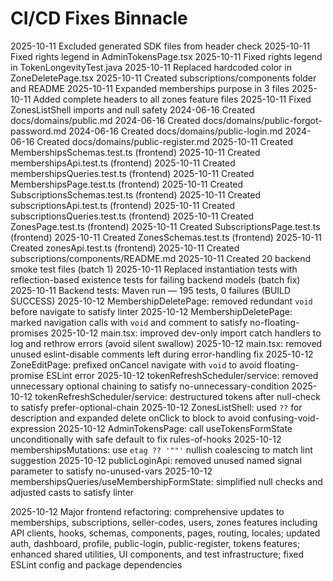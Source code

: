 # CI/CD Fixes Binnacle
2025-10-11 Excluded generated SDK files from header check
2025-10-11 Fixed rights legend in AdminTokensPage.tsx
2025-10-11 Fixed rights legend in TokenLongevityTest.java
2025-10-11 Replaced hardcoded color in ZoneDeletePage.tsx
2025-10-11 Created subscriptions/components folder and README
2025-10-11 Expanded memberships purpose in 3 files
2025-10-11 Added complete headers to all zones feature files
2025-10-11 Fixed ZonesListShell imports and null safety
2024-06-16 Created docs/domains/public.md
2024-06-16 Created docs/domains/public-forgot-password.md
2024-06-16 Created docs/domains/public-login.md
2024-06-16 Created docs/domains/public-register.md
2025-10-11 Created MembershipsSchemas.test.ts (frontend)
2025-10-11 Created membershipsApi.test.ts (frontend)
2025-10-11 Created membershipsQueries.test.ts (frontend)
2025-10-11 Created MembershipsPage.test.ts (frontend)
2025-10-11 Created SubscriptionsSchemas.test.ts (frontend)
2025-10-11 Created subscriptionsApi.test.ts (frontend)
2025-10-11 Created subscriptionsQueries.test.ts (frontend)
2025-10-11 Created ZonesPage.test.ts (frontend)
2025-10-11 Created SubscriptionsPage.test.ts (frontend)
2025-10-11 Created ZonesSchemas.test.ts (frontend)
2025-10-11 Created zonesApi.test.ts (frontend)
2025-10-11 Created subscriptions/components/README.md
2025-10-11 Created 20 backend smoke test files (batch 1)
2025-10-11 Replaced instantiation tests with reflection-based existence tests for failing backend models (batch fix)
2025-10-11 Backend tests: Maven run — 195 tests, 0 failures (BUILD SUCCESS)
2025-10-12 MembershipDeletePage: removed redundant `void` before navigate to satisfy linter
2025-10-12 MembershipDeletePage: marked navigation calls with `void` and comment to satisfy no-floating-promises
2025-10-12 main.tsx: improved dev-only import catch handlers to log and rethrow errors (avoid silent swallow)
2025-10-12 main.tsx: removed unused eslint-disable comments left during error-handling fix
2025-10-12 ZoneEditPage: prefixed onCancel navigate with `void` to avoid floating-promise ESLint error
2025-10-12 tokenRefreshScheduler/service: removed unnecessary optional chaining to satisfy no-unnecessary-condition
2025-10-12 tokenRefreshScheduler/service: destructured tokens after null-check to satisfy prefer-optional-chain
2025-10-12 ZonesListShell: used `??` for description and expanded delete onClick to block to avoid confusing-void-expression
2025-10-12 AdminTokensPage: call useTokensFormState unconditionally with safe default to fix rules-of-hooks
2025-10-12 membershipsMutations: use `etag ?? '""'` nullish coalescing to match lint suggestion
2025-10-12 publicLoginApi: removed unused named signal parameter to satisfy no-unused-vars
2025-10-12 membershipsQueries/useMembershipFormState: simplified null checks and adjusted casts to satisfy linter

2025-10-12 Major frontend refactoring: comprehensive updates to memberships, subscriptions, seller-codes, users, zones features including API clients, hooks, schemas, components, pages, routing, locales; updated auth, dashboard, profile, public-login, public-register, tokens features; enhanced shared utilities, UI components, and test infrastructure; fixed ESLint config and package dependencies
